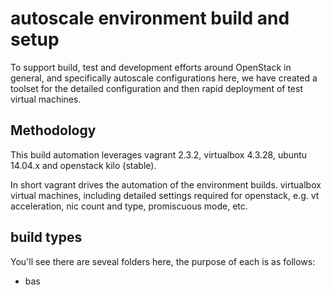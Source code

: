 # autoscale environment build and setup
To support build, test and development efforts around OpenStack in general, and specifically autoscale configurations here, we have created a toolset for the detailed configuration and then rapid deployment of test virtual machines.

## Methodology
This build automation leverages vagrant 2.3.2, virtualbox 4.3.28, ubuntu 14.04.x and openstack kilo (stable).

In short vagrant drives the automation of the environment builds.  virtualbox virtual machines, including detailed settings required for openstack, e.g. vt acceleration, nic count and type, promiscuous mode, etc. 

## build types
You'll see there are seveal folders here, the purpose of each is as follows:
* bas
